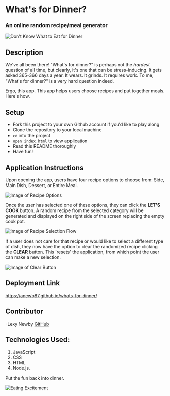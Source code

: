 # What's for Dinner?
### An online random recipe/meal generator
![Don't Know What to Eat for Dinner](https://c.tenor.com/h1084Me4iFYAAAAd/i-dont-know-what-to-eat-for-dinner-jill-kendall.gif)


## Description

We've all been there! "What's for dinner?" is perhaps not the *hardest* question of all time, but clearly, it's one that can be stress-inducing. It gets asked 365-366 days a year. It wears. It grinds. It requires work. To me, "What's for dinner?" is a very hard question indeed.

Ergo, this app. This app helps users choose recipes and put together meals. Here's how.

## Setup

- Fork this project to your own Github account if you'd like to play along
- Clone the repository to your local machine
- `cd` into the project
- `open index.html` to view application
- Read this README thoroughly
- Have fun!

## Application Instructions

Upon opening the app, users have four recipe options to choose from: Side, Main Dish, Dessert, or Entire Meal.  

![Image of Recipe Options](assets/looking-for.png)

Once the user has selected one of these options, they can click the **LET'S COOK** button. A random recipe from the selected category will be generated and displayed on the right side of the screen replacing the empty cook pot.  

![Image of Recipe Selection Flow](assets/flow-chart.png)

If a user does not care for that recipe or would like to select a different type of dish, they now have the option to clear the randomized recipe clicking the **CLEAR** button. This 'resets' the application, from which point the user can make a new selection.  

![Image of Clear Button](assets/clear-button.png)

## Deployment Link

https://anewb87.github.io/whats-for-dinner/


## Contributor

-Lexy Newby
[GitHub](https://github.com/anewb87)

## Technologies Used:

1. JavaScript
2. CSS
3. HTML
4. Node.js.

Put the fun back into dinner.  

![Eating Excitement](https://media1.giphy.com/media/26gsopKq78rO1q9O0/giphy.gif?cid=ecf05e47mt17f4owzt1kz6q0mhlic161bied7lgerph7ipn4&rid=giphy.gif&ct=g)
